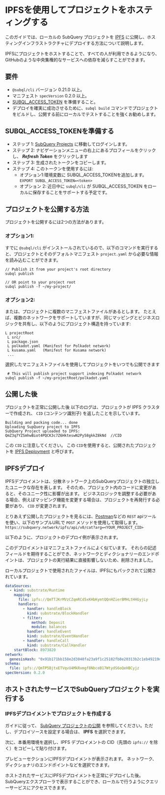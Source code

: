 # IPFSを使用してプロジェクトをホスティングする

このガイドでは、ローカルの SubQuery プロジェクトを [IPFS](https://ipfs.io/) に公開し、ホスティングインフラストラクチャにデプロイする方法について説明します。

IPFSにプロジェクトをホストすることで、すべての人が利用できるようになり、GitHubのような中央集権的なサービスへの依存を減らすことができます。

## 要件

- `@subql/cli` バージョン 0.21.0 以上。
- マニフェスト `specVersion` 0.2.0 以上。
- [SUBQL_ACCESS_TOKEN](#prepare-your-subql-access-token) を準備すること。
- デプロイを確実に成功させるために、`subql build` コマンドでプロジェクトをビルドし、公開する前にローカルでテストすることを強くお勧めします。

## SUBQL_ACCESS_TOKENを準備する

- ステップ 1: [SubQuery Projects](https://project.subquery.network/) に移動してログインします。
- ステップ 2: ナビゲーションメニューの右上にあるプロフィールをクリックし、 **_Refresh Token_** をクリックします
- ステップ 3: 生成されたトークンをコピーします。
- ステップ 4: このトークンを使用するには:
  - オプション1:環境変数に SUBQL_ACCESS_TOKENを追加します。 `EXPORT SUBQL_ACCESS_TOKEN=<token>`
  - オプション 2: 近日中に `subql/cli` が SUBQL_ACCESS_TOKEN をローカルに保存することをサポートする予定です。

## プロジェクトを公開する方法

プロジェクトを公開するには2つの方法があります。

### オプション1:

すでに `@subql/cli` がインストールされているので、以下のコマンドを実行すると、プロジェクトとそのデフォルトマニフェスト `project.yaml` から必要な情報を読み込むことができます。

```
// Publish it from your project's root directory
subql publish

// OR point to your project root
subql publish -f ~/my-project/
```

### オプション2:

または、プロジェクトに複数のマニフェストファイルがあるとします。 たとえば、複数のネットワークをサポートしていますが、同じマッピングとビジネスロジックを共有し、以下のようにプロジェクト構造を持っています:

```
L projectRoot
 L src/
 L package.json
 L polkadot.yaml (Manifest for Polkadot network)
 L kusama.yaml   (Manifest for Kusama network)
 ...
```

選択したマニフェストファイルを使用してプロジェクトをいつでも公開できます

```
 # This will publish project support indexing Polkadot network
subql publish -f ~/my-projectRoot/polkadot.yaml
```

## 公開した後

プロジェクトを正常に公開した後 以下のログは、プロジェクトが IPFS クラスターで作成され、 `CID` (コンテンツ識別子) を返したことを示しています。

```
Building and packing code... done
Uploading SupQuery project to IPFS
SubQuery Project uploaded to IPFS: QmZ3q7YZSmhwBiot4PQCK3c7Z6HkteswN2Py58gkkZ8kNd  //CID
```

この `CID` に注意してください。 この `CID`を使用すると、公開されたプロジェクトを [IPFS Deployment](#ipfs-deployment) と呼びます。

## IPFSデプロイ

IPFSデプロイメントは、分散ネットワーク上のSubQueryプロジェクトの独立したユニークな存在を表します。 そのため、プロジェクト内のコードに変更があると、そのユニーク性に影響が出ます。 ビジネスロジックを調整する必要がある場合、例えばマッピング機能を変更する場合は、プロジェクトを再発行する必要があり、 `CID` が変更されます。

とりあえず公開したプロジェクトを見るには、[Postman](https://web.postman.co/)などの `REST` apiツールを使い、以下のサンプルURLで `POST` メソッドを使用して取得します。 `https://subquery.network/ipfs/api/v0/cat?arg=<YOUR_PROJECT_CID>`

以下のように、プロジェクトのデプロイ例が表示されます。

このデプロイメントはマニフェストファイルによく似ています。 それらの記述フィールドを期待することができ、ネットワークとディクショナリーのエンドポイントは、プロジェクトの実行結果に直接影響しないため、削除されました。

ローカルプロジェクトで使用されたファイルは、IPFSにもパックされて公開されています。

```yaml
dataSources:
  - kind: substrate/Runtime
    mapping:
      file: ipfs://QmTTJKrMVzCZqmRCd5xKHbKymtQQnHZierBMHLtHHGyjLy
      handlers:
        - handler: handleBlock
          kind: substrate/BlockHandler
        - filter:
            method: Deposit
            module: balances
          handler: handleEvent
          kind: substrate/EventHandler
        - handler: handleCall
          kind: substrate/CallHandler
    startBlock: 8973820
network:
  genesisHash: "0x91b171bb158e2d3848fa23a9f1c25182fb8e20313b2c1eb49219da7a70ce90c3"
schema:
  file: ipfs://QmTP5BjtxETVqvU4MkRxmgf8NbceB17WtydS6oQeHBCyjz
specVersion: 0.2.0
```

## ホストされたサービスでSubQueryプロジェクトを実行する

### IPFSデプロイメントでプロジェクトを作成する

ガイドに従って、 [SubQuery プロジェクトの公開](publish.md) を参照してください。ただし、デプロイソースを設定する場合は、 **IPFS** を選択できます。

次に、本番用環境を選択し、IPFS デプロイメントの CID（先頭の `ipfs://` を除く）をコピーして貼り付けます。

プレビューセクションにIPFSデプロイメントが表示されます。 ネットワーク、ディクショナリのエンドポイントなどを選択できます。

ホストされたサービスにIPFSデプロイメントを正常にデプロイした後。 SubQueryエクスプローラで表示することができ、ローカルで行うようにクエリーサービスにアクセスできます。
